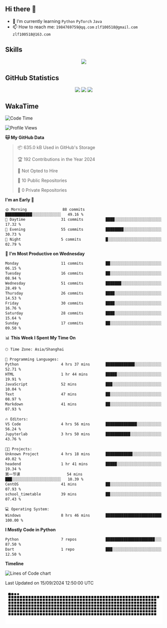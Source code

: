 ## Hi there 👋

- 🌱 I’m currently learning `Python` `PyTorch` `Java`
- 📫 How to reach me: `1984769759@qq.com` `zlf100518@gmail.com` `zlf100518@163.com`

## Skills
<div align="center"> <img src="https://skillicons.dev/icons?i=python,linux,git,github,html,css,js" /> </div>

## GitHub Statistics

<div align="center">
  <img src="https://github-readme-stats.vercel.app/api?username=mrcchenfeng&show_icons=true&theme=tokyonight" />
  <img src="https://github-readme-stats.vercel.app/api/top-langs/?username=mrcchenfeng&show_icons=true&theme=tokyonight" />
  <img src="https://github-readme-activity-graph.vercel.app/graph?username=mrcchenfeng&theme=xcode" />
</div>

## WakaTime

<!--START_SECTION:waka-->
![Code Time](http://img.shields.io/badge/Code%20Time-91%20hrs%209%20mins-blue)

![Profile Views](http://img.shields.io/badge/Profile%20Views-0-blue)

**🐱 My GitHub Data** 

> 📦 635.0 kB Used in GitHub's Storage 
 > 
> 🏆 192 Contributions in the Year 2024
 > 
> 🚫 Not Opted to Hire
 > 
> 📜 10 Public Repositories 
 > 
> 🔑 0 Private Repositories 
 > 
**I'm an Early 🐤** 

```text
🌞 Morning                88 commits          ████████████░░░░░░░░░░░░░   49.16 % 
🌆 Daytime                31 commits          ████░░░░░░░░░░░░░░░░░░░░░   17.32 % 
🌃 Evening                55 commits          ████████░░░░░░░░░░░░░░░░░   30.73 % 
🌙 Night                  5 commits           █░░░░░░░░░░░░░░░░░░░░░░░░   02.79 % 
```
📅 **I'm Most Productive on Wednesday** 

```text
Monday                   11 commits          ██░░░░░░░░░░░░░░░░░░░░░░░   06.15 % 
Tuesday                  16 commits          ██░░░░░░░░░░░░░░░░░░░░░░░   08.94 % 
Wednesday                51 commits          ███████░░░░░░░░░░░░░░░░░░   28.49 % 
Thursday                 26 commits          ████░░░░░░░░░░░░░░░░░░░░░   14.53 % 
Friday                   30 commits          ████░░░░░░░░░░░░░░░░░░░░░   16.76 % 
Saturday                 28 commits          ████░░░░░░░░░░░░░░░░░░░░░   15.64 % 
Sunday                   17 commits          ██░░░░░░░░░░░░░░░░░░░░░░░   09.50 % 
```


📊 **This Week I Spent My Time On** 

```text
🕑︎ Time Zone: Asia/Shanghai

💬 Programming Languages: 
Python                   4 hrs 37 mins       █████████████░░░░░░░░░░░░   52.71 % 
HTML                     1 hr 44 mins        █████░░░░░░░░░░░░░░░░░░░░   19.91 % 
JavaScript               52 mins             ███░░░░░░░░░░░░░░░░░░░░░░   10.04 % 
Text                     47 mins             ██░░░░░░░░░░░░░░░░░░░░░░░   08.97 % 
Markdown                 41 mins             ██░░░░░░░░░░░░░░░░░░░░░░░   07.93 % 

🔥 Editors: 
VS Code                  4 hrs 56 mins       ██████████████░░░░░░░░░░░   56.24 % 
Jupyterlab               3 hrs 50 mins       ███████████░░░░░░░░░░░░░░   43.76 % 

🐱‍💻 Projects: 
Unknown Project          4 hrs 18 mins       ████████████░░░░░░░░░░░░░   49.02 % 
headend                  1 hr 41 mins        █████░░░░░░░░░░░░░░░░░░░░   19.34 % 
第一节课                     54 mins             ███░░░░░░░░░░░░░░░░░░░░░░   10.39 % 
CentOS                   41 mins             ██░░░░░░░░░░░░░░░░░░░░░░░   07.93 % 
school_timetable         39 mins             ██░░░░░░░░░░░░░░░░░░░░░░░   07.43 % 

💻 Operating System: 
Windows                  8 hrs 46 mins       █████████████████████████   100.00 % 
```

**I Mostly Code in Python** 

```text
Python                   7 repos             ██████████████████████░░░   87.50 % 
Dart                     1 repo              ███░░░░░░░░░░░░░░░░░░░░░░   12.50 % 
```



**Timeline**

![Lines of Code chart](https://raw.githubusercontent.com/mrcchenfeng/mrcchenfeng/main/assets/bar_graph.png)


 Last Updated on 15/09/2024 12:50:00 UTC
<!--END_SECTION:waka-->

<div align="center"><img src="./assets/github-snake-dark.svg" /></div>
